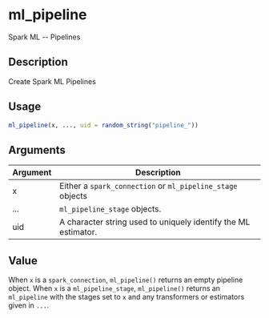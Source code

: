 # ml_pipeline


Spark ML -- Pipelines




## Description

Create Spark ML Pipelines





## Usage
```r
ml_pipeline(x, ..., uid = random_string("pipeline_"))
```




## Arguments


Argument      |Description
------------- |----------------
x | Either a ``spark_connection`` or ``ml_pipeline_stage`` objects
... | ``ml_pipeline_stage`` objects.
uid | A character string used to uniquely identify the ML estimator.





## Value

When ``x`` is a ``spark_connection``, ``ml_pipeline()`` returns an empty pipeline object. When ``x`` is a ``ml_pipeline_stage``, ``ml_pipeline()`` returns an ``ml_pipeline`` with the stages set to ``x`` and any transformers or estimators given in ``...``.





